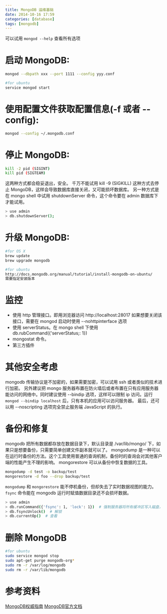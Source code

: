 ```yaml
---
title: MongoDB 运维基础
date: 2014-10-16 17:59
categories: [database]
tags: [mongodb]
---
```


可以试用 `mongod --help` 查看所有选项


# 启动 MongoDB:
```bash
mongod --dbpath xxx --port 1111 --config yyy.conf

#for ubuntu
service mongod start
```

# 使用配置文件获取配置信息(-f  或者 --config):
```bash
mongod --config ~/.mongodb.conf
```

# 停止 MongoDB:
```bash
kill -2 pid (SIGINT)
kill pid (SIGTEAM)
```

这两种方式都会稳妥退出，安全。
千万不能试用 kill -9 (SIGKILL) 这种方式去停止 MongoDB，这样会导致数据库直接关闭，又可能损坏数据库。
另一种方式是在 mongo shell 中试用 shutdownServer 命令，这个命令要在 admin 数据库下才能试用。
```bash
> use admin
> db.shutdownServer();
```

# 升级 MongoDB:
```bash
#for OS X
brew update
brew upgrade mongodb

#for ubuntu
http://docs.mongodb.org/manual/tutorial/install-mongodb-on-ubuntu/
需要指定安装版本
```


# 监控
+ 使用 http 管理接口。即用浏览器访问 http://localhost:28017
   如果想要关闭该接口，需要在 mongod 启动时使用 --nohttpinterface 选项
+ 使用 serverStatus。在 mongo shell 下使用 db.rubCommand({'serverStatus;: 1})
+ mongostat 命令。
+ 第三方插件

# 其他安全考虑
mongodb 传输协议是不加密的，如果需要加密，可以试用 ssh 或者类似的技术进行加密。
另外建议把 mongo 服务器布置在防火墙后或者布置在只有应用服务器能访问的网络中。同时建议使用 --bindip 选项，这样可以限制 ip 访问。运行 `mongod --bindip localhost` 后，只有本机的应用可以访问服务器。
最后，还可以用 --noscripting 选项完全禁止服务端 JavaScript 的执行。

# 备份和修复
mongodb 把所有数据都存放在数据目录下，默认目录是 /var/lib/mongo/ 下，如果只是想要备份，只需要简单创建文件副本就可以了。
mongodump 是一种可以在运行时备份的方法。这个工具使用普通的查询机制，备份时的查询会对其他客户端的性能产生不理的影响。
mongorestore 可以从备份中恢复数据的工具。
```bash
mongodump -d test -o backup/test
mongorestore -d foo --drop backup/test
```

`mongodump` 和 `mongorestore` 能不停机备份，但却失去了实时数据视图的能力。`fsync` 命令能在 mongodb 运行时赋值数据目录还不会损坏数据。
```bash
> use admin
> db.runCommand({'fsync': 1, 'lock': 1})  # 强制服务器将所有缓冲区写入磁盘，上锁阻止对数据库的写入。
> db.fsyncUnlock()  # 解锁
> db.currentOp()  # 查看
```

# 删除 MongoDB

```bash
#for ubuntu
sudo service mongod stop
sudo apt-get purge mongodb-org*
sudo rm -r /var/log/mongodb
sudo rm -r /var/lib/mongodb
```


# 参考资料
[MongoDB权威指南](http://book.douban.com/subject/6068947/)
[MongoDB官方文档](http://docs.mongodb.org/)
